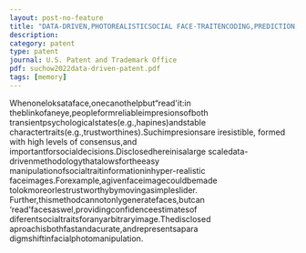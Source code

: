 ```yaml
---
layout: post-no-feature
title: "DATA-DRIVEN,PHOTOREALISTICSOCIAL FACE-TRAITENCODING,PREDICTION, AND MANIPULATION USING DEEP NEURAL NETWORKS"
description: 
category: patent
type: patent
journal: U.S. Patent and Trademark Office
pdf: suchow2022data-driven-patent.pdf
tags: [memory]
---
```

Whenoneloksataface,onecanothelpbut“read'it:in theblinkofaneye,peopleformreliableimpresionsofboth transientpsychologicalstates(e.g.,hapines)andstable charactertraits(e.g.,trustworthines).Suchimpresionsare iresistible, formed with high levels of consensus,and importantforsocialdecisions.Disclosedhereinisalarge scaledata-drivenmethodologythatalowsfortheeasy manipulationofsocialtraitinformationinhyper-realistic faceimages.Forexample,agivenfaceimagecouldbemade tolokmoreorlestrustworthybymovingasimpleslider. Further,thismethodcannotonlygeneratefaces,butcan ‘read'facesaswel,providingconfidenceestimatesof diferentsocialtraitsforanyarbitraryimage.Thedisclosed aproachisbothfastandacurate,andrepresentsapara digmshiftinfacialphotomanipulation.

